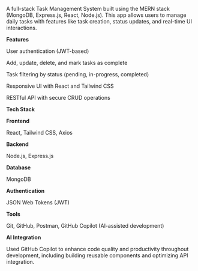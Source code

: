 A full-stack Task Management System built using the MERN stack (MongoDB, Express.js, React, Node.js). This app allows users to manage daily tasks with features like task creation, status updates, and real-time UI interactions.

**Features**

User authentication (JWT-based)

Add, update, delete, and mark tasks as complete

Task filtering by status (pending, in-progress, completed)

Responsive UI with React and Tailwind CSS

RESTful API with secure CRUD operations

**Tech Stack**

**Frontend**

React, Tailwind CSS, Axios

**Backend**

Node.js, Express.js

**Database**

MongoDB

**Authentication**

JSON Web Tokens (JWT)

**Tools**

Git, GitHub, Postman, GitHub Copilot (AI-assisted development)

**AI Integration**

Used GitHub Copilot to enhance code quality and productivity throughout development, including building reusable components and optimizing API integration.
